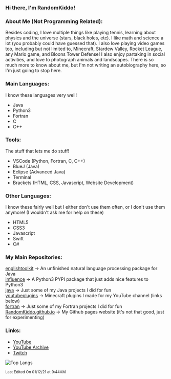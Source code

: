 ### Hi there, I'm RandomKiddo!

### About Me (Not Programming Related):

Besides coding, I love multiple things like playing tennis, learning about physics and the universe (stars, black holes, etc). I like math and science
a lot (you probably could have guessed that). I also love playing video games too, including but not limited to, Minecraft, Stardew Valley, Rocket League,
any Mario game, and Bloons Tower Defense! I also enjoy partaking in social activities, and love to photograph animals and landscapes. There is so much more
to know about me, but I'm not writing an autobiography here, so I'm just going to stop here.

### Main Languages:

I know these languages very well!

- Java
- Python3
- Fortran
- C
- C++

### Tools:

The stuff that lets me do stuff!

- VSCode (Python, Fortran, C, C++)
- BlueJ (Java)
- Eclipse (Advanced Java)
- Terminal
- Brackets (HTML, CSS, Javascript, Website Development)

### Other Languages:

I know these fairly well but I either don't use them often, or I don't use them anymore! (I wouldn't ask me for help on these)

- HTML5
- CSS3
- Javascript
- Swift
- C#

### My Main Repositories:

[englishtoolkit](https://github.com/randomkiddo/englishtoolkit) -> An unfinished natural language processing package for Java <br />
[influence](https://github.com/randomkiddo/influence) -> A Python3 PYPI package that just adds nice features to Python3 <br />
[java](https://github.com/randomkiddo/java) -> Just some of my Java projects I did for fun <br />
[youtubeplugins](https://github.com/randomkiddo/youtubeplugins) -> Minecraft plugins I made for my YouTube channel (links below) <br />
[fortran](https://github.com/randomkiddo/fortran) -> Just some of my Fortran projects I did for fun <br />
[RandomKiddo.github.io](https://github.com/randomkiddo/RandomKiddo.github.io) -> My Github pages website (it's not that good, just for experimenting) <br />

### Links:

- [YouTube](https://www.youtube.com/channel/UCqORid7DP0chFER0SkjCb1A)
- [YouTube Archive](https://www.youtube.com/channel/UCvErjJxLRFq4t9d4iydRLVQ)
- [Twitch](https://www.twitch.tv/notfirsttry)

![Top Langs](https://github-readme-stats.vercel.app/api/top-langs/?username=RandomKiddo&theme=tokyonight)

<sub>Last Edited On 01/12/21 at 9:44AM</sub>
